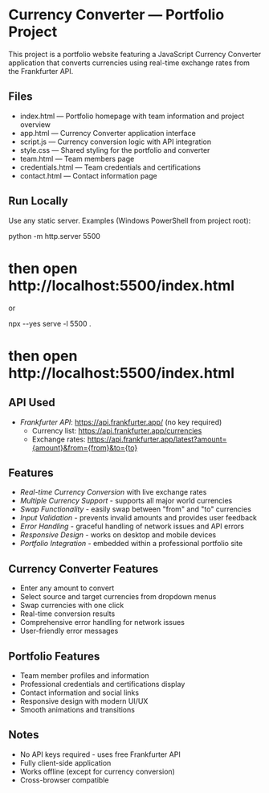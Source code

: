 # Currency Converter — Portfolio Project

This project is a portfolio website featuring a JavaScript Currency Converter application that converts currencies using real-time exchange rates from the Frankfurter API.

## Files
- index.html — Portfolio homepage with team information and project overview
- app.html — Currency Converter application interface
- script.js — Currency conversion logic with API integration
- style.css — Shared styling for the portfolio and converter
- team.html — Team members page
- credentials.html — Team credentials and certifications
- contact.html — Contact information page

## Run Locally
Use any static server. Examples (Windows PowerShell from project root):

python -m http.server 5500
# then open http://localhost:5500/index.html

or

npx --yes serve -l 5500 .
# then open http://localhost:5500/index.html

## API Used
- *Frankfurter API*: https://api.frankfurter.app/ (no key required)
  - Currency list: https://api.frankfurter.app/currencies
  - Exchange rates: https://api.frankfurter.app/latest?amount={amount}&from={from}&to={to}

## Features
- *Real-time Currency Conversion* with live exchange rates
- *Multiple Currency Support* - supports all major world currencies
- *Swap Functionality* - easily swap between "from" and "to" currencies
- *Input Validation* - prevents invalid amounts and provides user feedback
- *Error Handling* - graceful handling of network issues and API errors
- *Responsive Design* - works on desktop and mobile devices
- *Portfolio Integration* - embedded within a professional portfolio site

## Currency Converter Features
- Enter any amount to convert
- Select source and target currencies from dropdown menus
- Swap currencies with one click
- Real-time conversion results
- Comprehensive error handling for network issues
- User-friendly error messages

## Portfolio Features
- Team member profiles and information
- Professional credentials and certifications display
- Contact information and social links
- Responsive design with modern UI/UX
- Smooth animations and transitions

## Notes
- No API keys required - uses free Frankfurter API
- Fully client-side application
- Works offline (except for currency conversion)
- Cross-browser compatible
